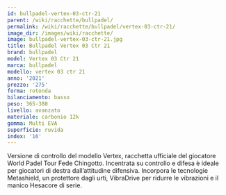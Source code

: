 ```yaml
---
id: bullpadel-vertex-03-ctr-21
parent: /wiki/racchette/bullpadel/
permalink: /wiki/racchette/bullpadel/vertex-03-ctr-21/
image_dir: /images/wiki/racchette/
image: bullpadel-vertex-03-ctr-21.jpg
title: Bullpadel Vertex 03 Ctr 21
brand: bullpadel
model: Vertex 03 Ctr 21
marca: bullpadel
modello: vertex 03 ctr 21
anno: '2021'
prezzo: '275'
forma: rotonda
bilanciamento: basso
peso: 365-380
livello: avanzato
materiale: carbonio 12k
gomma: Multi EVA
superficie: ruvida
index: '16'
---
```

Versione di controllo del modello Vertex, racchetta ufficiale del giocatore World Padel Tour Fede Chingotto. Incentrata su controllo e difesa è ideale per giocatori di destra dall’attitudine difensiva. Incorpora le tecnologie Metashield, un protettore dagli urti, VibraDrive per ridurre le vibrazioni e il manico Hesacore di serie.